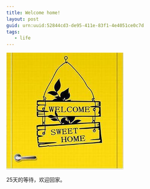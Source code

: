 ```yaml
---
title: Welcome home!
layout: post
guid: urn:uuid:52844cd3-de95-411e-83f1-4e4051ce0c7d
tags:
   - life
---
```


![Welcome home](/media/files/2016/welhome.jpg "Welcome home")

25天的等待，欢迎回家。
